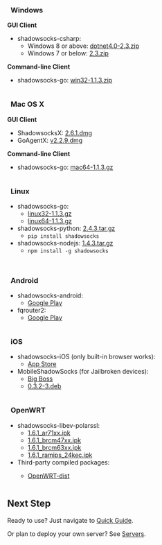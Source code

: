 <div id="download" class="container">
  <div class="sixteen columns"><br/></div>
  <div class="one-third column">
    <h3><i class="fa fa-windows fa-3x"></i> &nbsp; Windows</h3>
    <p><strong>GUI Client</strong></p>
    <ul>
      <li>shadowsocks-csharp:
        <ul>
          <li>
            Windows 8 or above: <a href="http://sourceforge.net/projects/shadowsocksgui/files/dist/Shadowsocks-win-dotnet4.0-2.3.zip">dotnet4.0-2.3.zip</a>
          </li>
          <li>
            Windows 7 or below: <a href="http://sourceforge.net/projects/shadowsocksgui/files/dist/Shadowsocks-win-2.3.zip">2.3.zip</a>
          </li>
        </ul>
      </li>
    </ul>
    <p><strong>Command-line Client</strong></p>
    <ul>
      <li>shadowsocks-go: <a href="http://dl.chenyufei.info/shadowsocks/shadowsocks-local-win32-1.1.3.zip">win32-1.1.3.zip</a> </li>  
    </ul>
  </div>
  <div class="one-third column">
    <h3><i class="fa fa-apple fa-3x"></i> &nbsp; Mac OS X</h3>
    <p><strong>GUI Client</strong></p>
    <ul>
      <li>ShadowsocksX: <a href="http://sourceforge.net/projects/shadowsocksgui/files/dist/ShadowsocksX-2.6.1.dmg">2.6.1.dmg</a></li>
      <li>GoAgentX: <a href="https://goagentx.googlecode.com/files/GoAgentX-v2.2.9.dmg">v2.2.9.dmg</a></li>
    </ul>
    <p><strong>Command-line Client</strong></p>
    <ul>
      <li>
        shadowsocks-go: <a href="http://dl.chenyufei.info/shadowsocks/shadowsocks-local-mac64-1.1.3.gz">mac64-1.1.3.gz</a>
      </li>  
    </ul>
  </div>
  <div class="one-third column">
    <h3><i class="fa fa-linux fa-3x"></i> &nbsp; Linux</h3>
    <ul>
      <li>shadowsocks-go:
        <ul>
          <li>
            <a href="http://dl.chenyufei.info/shadowsocks/shadowsocks-local-linux32-1.1.3.gz">linux32-1.1.3.gz</a>
          </li>
          <li>
            <a href="http://dl.chenyufei.info/shadowsocks/shadowsocks-local-linux64-1.1.3.gz">linux64-1.1.3.gz</a>
          </li>
        </ul>
      </li>
      <li>shadowsocks-python: <a href="https://pypi.python.org/pypi/shadowsocks">2.4.3.tar.gz</a>
        <ul>
          <li>
            <code>pip install shadowsocks</code>
          </li>
        </ul>
      </li>
      <li>shadowsocks-nodejs: <a href="https://github.com/clowwindy/shadowsocks-nodejs/archive/1.4.3.tar.gz">1.4.3.tar.gz</a>
        <ul>
          <li>
            <code>npm install -g shadowsocks</code>
          </li>
        </ul>
      </li>
    </ul>
  </div>

  <p class="sixteen columns"></p>

  <div class="one-third column last">
    <h3><i class="fa fa-android fa-3x"></i> &nbsp; Android</h3>
    <ul>
      <li>shadowsocks-android:
        <ul>
          <li>
            <a href="https://play.google.com/store/apps/details?id=com.github.shadowsocks">Google Play</a>
          </li>
        </ul>
      </li>
      <li>fqrouter2:
        <ul>
          <li>
            <a href="https://play.google.com/store/apps/details?id=fq.router2">Google Play</a>
          </li>
        </ul>
      </li>
    </ul>
  </div>
  <div class="one-third column last">
    <h3><i class="fa fa-apple fa-3x"></i> &nbsp; iOS</h3>
    <ul>
      <li>shadowsocks-iOS (only built-in browser works):
        <ul>
          <li>
            <a href="https://itunes.apple.com/tc/app/shadowsocks/id665729974?mt=8">App Store</a>
          </li>
        </ul>
      </li>
      <li>MobileShadowSocks (for Jailbroken devices):
        <ul>
          <li>
            <a href="http://apt.thebigboss.org/onepackage.php?bundleid=com.linusyang.shadowsocks">Big Boss</a>
          </li>
          <li>
            <a href="http://apt.thebigboss.org/repofiles/cydia/debs2.0/shadowsocks_0.3.2-3.deb">0.3.2-3.deb</a>
          </li>
        </ul>
      </li>
    </ul>
  </div>
  <div class="one-third column last">
    <h3><i class="fa fa-rss fa-flip-horizontal fa-3x"></i> &nbsp; OpenWRT</h3>
    <ul>
      <li>shadowsocks-libev-polarssl:
        <ul>
          <li>
            <a href="/dist/shadowsocks-libev-polarssl_1.6.1_ar71xx.ipk">1.6.1_ar71xx.ipk</a>
          </li>
          <li>
            <a href="/dist/shadowsocks-libev-polarssl_1.6.1_brcm47xx.ipk">1.6.1_brcm47xx.ipk</a>
          </li>
          <li>
            <a href="/dist/shadowsocks-libev-polarssl_1.6.1_brcm63xx.ipk">1.6.1_brcm63xx.ipk</a>
          </li>
          <li>
            <a href="/dist/shadowsocks-libev-polarssl_1.6.1_ramips_24kec.ipk">1.6.1_ramips_24kec.ipk</a>
          </li>
        </ul>
      </li>
      <li>Third-party compiled packages:</li> 
      <ul>
        <li>
          <a href="http://sourceforge.net/projects/openwrt-dist/files/shadowsocks-libev">OpenWRT-dist</a>
        </li>
      </ul>
    </ul>
  </div>
</div>

## Next Step

Ready to use? Just navigate to [Quick Guide](/en/config/quick-guide.html).

Or plan to deploy your own server? See [Servers](/en/download/servers.html).
